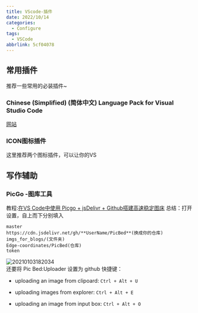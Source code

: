 ```yaml
---
title: VScode-插件
date: 2022/10/14
categories:
  - Configure
tags:
  - VSCode
abbrlink: 5cf04078
---
```


## 常用插件
推荐一些常用的必装插件~
### Chinese (Simplified) (简体中文) Language Pack for Visual Studio Code
[网站](https://marketplace.visualstudio.com/items?itemName=MS-CEINTL.vscode-language-pack-zh-hans)

### ICON图标插件
这里推荐两个图标插件，可以让你的VS

## 写作辅助
### PicGo -图库工具
教程:[在VS Code中使用 Picgo + jsDelivr + Github搭建高速稳定图床](https://blog.csdn.net/kan2016/article/details/107507809)
总结：打开设置，自上而下分别填入  
```
master  
https://cdn.jsdelivr.net/gh/**UserName/PicBed**(换成你的仓库)   
imgs_for_blogs/(文件夹)  
Edge-coordinates/PicBed(仓库)  
token  
```
![20210103182034](https://cdn.jsdelivr.net/gh/Edge-coordinates/PicBed/imgs_for_blogs/20210103182034.png)  
还要将 Pic Bed:Uploader 设置为 github
快捷键：
*   uploading an image from clipoard: `Ctrl + Alt + U`
    
*   uploading images from explorer: `Ctrl + Alt + E`
    
*   uploading an image from input box: `Ctrl + Alt + O`

